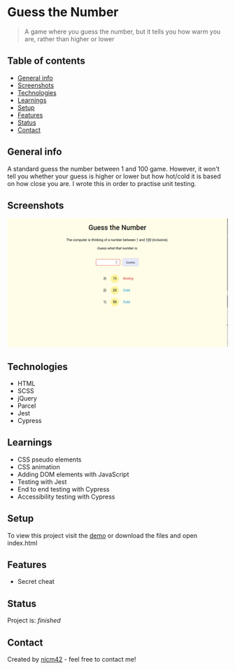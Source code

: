 # Guess the Number
> A game where you guess the number, but it tells you how warm you are, rather than higher or lower

## Table of contents
* [General info](#general-info)
* [Screenshots](#screenshots)
* [Technologies](#technologies)
* [Learnings](#learnings)
* [Setup](#setup)
* [Features](#features)
* [Status](#status)
* [Contact](#contact)

## General info
A standard guess the number between 1 and 100 game. However, it won't tell you whether your guess is higher or lower but how hot/cold it is based on how close you are. I wrote this in order to practise unit testing.

## Screenshots
![Screenshot](screenshot.png)

## Technologies
* HTML
* SCSS
* jQuery
* Parcel
* Jest
* Cypress

## Learnings
* CSS pseudo elements
* CSS animation
* Adding DOM elements with JavaScript
* Testing with Jest
* End to end testing with Cypress
* Accessibility testing with Cypress

## Setup
To view this project visit the [demo](https://guess-the-number.nicm42.co.uk/) or download the files and open index.html

## Features
* Secret cheat

## Status
Project is: _finished_ 

## Contact
Created by [nicm42](https://www.twitter.com/nicm4242) - feel free to contact me!
